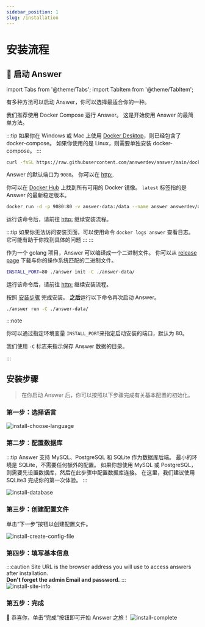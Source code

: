 ```yaml
---
sidebar_position: 1
slug: /installation
---
```


# 安装流程

## 🚀 启动 Answer

import Tabs from '@theme/Tabs';
import TabItem from '@theme/TabItem';

有多种方法可以启动 Answer，你可以选择最适合你的一种。

<Tabs>
  <TabItem value="docker-compose" label="Docker Compose" default>

我们推荐使用 Docker Compose 运行 Answer。 这是开始使用 Answer 的最简单方法。

:::tip
如果你在 Windows 或 Mac 上使用 [Docker Desktop](https://www.docker.com/products/docker-desktop)，则已经包含了 docker-compose。 如果你使用的是 Linux，则需要单独安装 docker-compose。
:::  

```bash
curl -fsSL https://raw.githubusercontent.com/answerdev/answer/main/docker-compose.yaml | docker compose -p answer -f - up
```

Answer 的默认端口为 `9080`。 你可以在 <http:>.

  </TabItem>
  <TabItem value="docker" label="Docker">

你可以在 [Docker Hub](https://hub.docker.com/r/answerdev/answer/tags) 上找到所有可用的 Docker 镜像。 `latest` 标签指的是 Answer 的最新稳定版本。

```bash
docker run -d -p 9080:80 -v answer-data:/data --name answer answerdev/answer:latest
```

运行该命令后，请前往 <http:> 继续安装流程。

:::tip
如果你无法访问安装页面，可以使用命令 `docker logs answer` 查看日志。 它可能有助于你找到具体的问题
:::
:::  

  </TabItem>
  <TabItem value="binary" label="Binary">

作为一个 golang 项目，Answer 可以编译成一个二进制文件。 你可以从 [release page](https://github.com/apache/incubator-answer/releases) 下载与你的操作系统匹配的二进制文件。

```bash
INSTALL_PORT=80 ./answer init -C ./answer-data/
```

运行该命令后，请前往 <http:> 继续安装流程。

按照 [安装步骤](#install-steps) 完成安装。 **之后**运行以下命令再次启动 Answer。

```bash
./answer run -C ./answer-data/
```

:::note

你可以通过指定环境变量 `INSTALL_PORT`来指定启动安装的端口，默认为 80。

我们使用 `-C` 标志来指示保存 Answer 数据的目录。

:::  

  </TabItem>
</Tabs>

## 安装步骤

> 在你启动 Answer 后，你可以按照以下步骤完成有关基本配置的初始化。

### 第一步：选择语言

![install-choose-language](/img/docs/install-choose-language.png)

### 第二步：配置数据库

:::tip
Answer 支持 MySQL、PostgreSQL 和 SQLite 作为数据库后端。 最小的环境是 SQLite，不需要任何额外的配置。 如果你想使用 MySQL 或 PostgreSQL，则需要先设置数据库，然后在此步骤中配置数据库连接。 在这里，我们建议使用 SQLite3 完成你的第一次体验。
:::

![install-database](/img/docs/install-database.png)

### 第三步：创建配置文件

单击“下一步”按钮以创建配置文件。

![install-create-config-file](/img/docs/install-create-config-file.png)

### 第四步：填写基本信息

:::caution
Site URL is the browser address you will use to access answers after installation.  
**Don't forget the admin Email and password.**
:::  
![install-site-info](/img/docs/install-site-info.png)

### 第五步：完成

🎉 恭喜你，单击“完成”按钮即可开始 Answer 之旅！ ![install-complete](/img/docs/install-complete.png)
